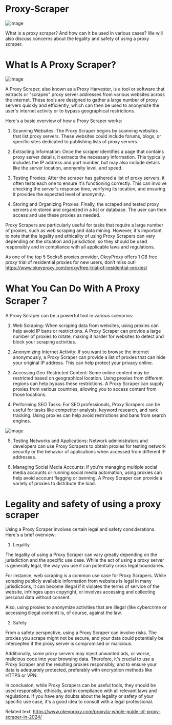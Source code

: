 # Proxy-Scraper
![image](https://github.com/OkeyProxyCom/Proxy-Scraper/assets/150340973/ac59e3d6-123a-468c-b328-3605d1219e9f)

What is a proxy scraper? And how can it be used in various cases? We will also discuss concerns about the legality and safety of using a proxy scraper.

# What Is A Proxy Scraper?
![image](https://github.com/OkeyProxyCom/Proxy-Scraper/assets/150340973/8f68b96c-2d1f-4271-a8d6-608523a8a698)

A Proxy Scraper, also known as a Proxy Harvester, is a tool or software that extracts or "scrapes" proxy server addresses from various websites across the internet. These tools are designed to gather a large number of proxy servers quickly and efficiently, which can then be used to anonymize the user's internet activity or to bypass geographical restrictions.

Here's a basic overview of how a Proxy Scraper works:

1. Scanning Websites: The Proxy Scraper begins by scanning websites that list proxy servers. These websites could include forums, blogs, or specific sites dedicated to publishing lists of proxy servers.

2. Extracting Information: Once the scraper identifies a page that contains proxy server details, it extracts the necessary information. This typically includes the IP address and port number, but may also include details like the server location, anonymity level, and speed.

3. Testing Proxies: After the scraper has gathered a list of proxy servers, it often tests each one to ensure it's functioning correctly. This can involve checking the server's response time, verifying its location, and ensuring it provides the expected level of anonymity.

4. Storing and Organizing Proxies: Finally, the scraped and tested proxy servers are stored and organized in a list or database. The user can then access and use these proxies as needed.

Proxy Scrapers are particularly useful for tasks that require a large number of proxies, such as web scraping and data mining. However, it's important to note that the legality and ethicality of using Proxy Scrapers can vary depending on the situation and jurisdiction, so they should be used responsibly and in compliance with all applicable laws and regulations.

As one of the top 5 Socks5 proxies provider, OkeyProxy offers 1 GB free proxy trial of residential proxies for new users, don’t miss out!
https://www.okeyproxy.com/proxy/free-trial-of-residential-proxies/

# What You Can Do With A Proxy Scraper？

A Proxy Scraper can be a powerful tool in various scenarios:

1. Web Scraping: When scraping data from websites, using proxies can help avoid IP bans or restrictions. A Proxy Scraper can provide a large number of proxies to rotate, making it harder for websites to detect and block your scraping activities.

2. Anonymizing Internet Activity: If you want to browse the internet anonymously, a Proxy Scraper can provide a list of proxies that can hide your original IP address. This can help protect your privacy online.

3. Accessing Geo-Restricted Content: Some online content may be restricted based on geographical location. Using proxies from different regions can help bypass these restrictions. A Proxy Scraper can supply proxies from various countries, allowing you to access content from those locations.

4. Performing SEO Tasks: For SEO professionals, Proxy Scrapers can be useful for tasks like competitor analysis, keyword research, and rank tracking. Using proxies can help avoid restrictions and bans from search engines.

![image](https://github.com/OkeyProxyCom/Proxy-Scraper/assets/150340973/74c36e47-e743-4479-bc71-e4147e64d061)

5. Testing Networks and Applications: Network administrators and developers can use Proxy Scrapers to obtain proxies for testing network security or the behavior of applications when accessed from different IP addresses.

6. Managing Social Media Accounts: If you're managing multiple social media accounts or running social media automation, using proxies can help avoid account flagging or banning. A Proxy Scraper can provide a variety of proxies to distribute the load.

# Legality and safety of using a proxy scraper
Using a Proxy Scraper involves certain legal and safety considerations. Here's a brief overview:

1. Legality

The legality of using a Proxy Scraper can vary greatly depending on the jurisdiction and the specific use case. While the act of using a proxy server is generally legal, the way you use it can potentially cross legal boundaries.

For instance, web scraping is a common use case for Proxy Scrapers. While scraping publicly available information from websites is legal in many jurisdictions, it can become illegal if it violates the terms of service of the website, infringes upon copyright, or involves accessing and collecting personal data without consent.

Also, using proxies to anonymize activities that are illegal (like cybercrime or accessing illegal content) is, of course, against the law.

2. Safety

From a safety perspective, using a Proxy Scraper can involve risks. The proxies you scrape might not be secure, and your data could potentially be intercepted if the proxy server is compromised or malicious.

Additionally, some proxy servers may inject unwanted ads, or worse, malicious code into your browsing data. Therefore, it's crucial to use a Proxy Scraper and the resulting proxies responsibly, and to ensure your data is adequately protected, preferably with encryption methods like HTTPS or VPN.

In conclusion, while Proxy Scrapers can be useful tools, they should be used responsibly, ethically, and in compliance with all relevant laws and regulations. If you have any doubts about the legality or safety of your specific use case, it's a good idea to consult with a legal professional.

Related text: https://www.okeyproxy.com/proxy/a-whole-guide-of-proxy-scraper-in-2024/
